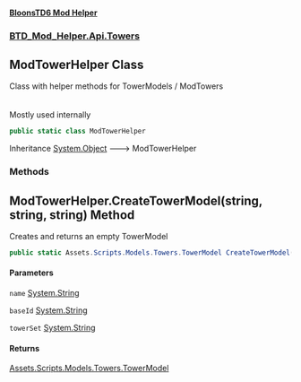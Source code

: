 #### [BloonsTD6 Mod Helper](README.md 'README')
### [BTD_Mod_Helper.Api.Towers](README.md#BTD_Mod_Helper.Api.Towers 'BTD_Mod_Helper.Api.Towers')

## ModTowerHelper Class

Class with helper methods for TowerModels / ModTowers  
<br/>  
Mostly used internally

```csharp
public static class ModTowerHelper
```

Inheritance [System.Object](https://docs.microsoft.com/en-us/dotnet/api/System.Object 'System.Object') &#129106; ModTowerHelper
### Methods

<a name='BTD_Mod_Helper.Api.Towers.ModTowerHelper.CreateTowerModel(string,string,string)'></a>

## ModTowerHelper.CreateTowerModel(string, string, string) Method

Creates and returns an empty TowerModel

```csharp
public static Assets.Scripts.Models.Towers.TowerModel CreateTowerModel(string name, string baseId=null, string towerSet=null);
```
#### Parameters

<a name='BTD_Mod_Helper.Api.Towers.ModTowerHelper.CreateTowerModel(string,string,string).name'></a>

`name` [System.String](https://docs.microsoft.com/en-us/dotnet/api/System.String 'System.String')

<a name='BTD_Mod_Helper.Api.Towers.ModTowerHelper.CreateTowerModel(string,string,string).baseId'></a>

`baseId` [System.String](https://docs.microsoft.com/en-us/dotnet/api/System.String 'System.String')

<a name='BTD_Mod_Helper.Api.Towers.ModTowerHelper.CreateTowerModel(string,string,string).towerSet'></a>

`towerSet` [System.String](https://docs.microsoft.com/en-us/dotnet/api/System.String 'System.String')

#### Returns
[Assets.Scripts.Models.Towers.TowerModel](https://docs.microsoft.com/en-us/dotnet/api/Assets.Scripts.Models.Towers.TowerModel 'Assets.Scripts.Models.Towers.TowerModel')